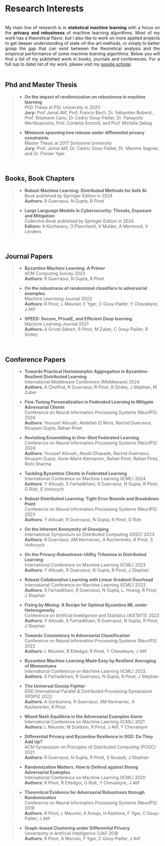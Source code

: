 #  


# Research Interests 
<br>

  
<div style="text-align: justify"> 
My main line of research is in <b> statistical machine learning </b> with a focus on the 
<b> privacy and robustness </b> of machine learning algorithms. Most of my work has a theoretical 
flavor, but I also like to work on more applied projects to get deeper understanding
of state-of-the-art methods, or simply to better grasp the gap that can exist between the
theoretical analysis and the empirical performance of some machine learning algorithms. 
Below you will find a list of my published work in books, journals and conferences.
For a full (up to date) list of my work, please visit my <a href="https://scholar.google.fr/citations?user=fGF2kFYAAAAJ&hl=fr">google scholar</a>. 
</div>

<br>

## Phd and Master Thesis

>*  **On the impact of randomization on robustness in machine learning**   
   PhD Thesis at PSL University in 2020   
   **Jury:** Prof Jamal Atif, Prof. Francis Bach, Dr. Sébastien Bubeck, Prof. Stéphane Canu, 
   Dr Cedric Gouy-Pailler, Dr. Panayotis Mertikopoulos, Prof. Cordelia Schmid, and Prof. Michèle Sebag   
   
>*  **Minimum spanning tree release under differential privacy constraints**  
   Master Thesis at 2017 Sorbonne University   
   **Jury:** Prof. Jamal Atif, Dr. Cédric Gouy-Pailler, Dr. Maxime Sagnier, and Dr. Florian Yger

<br>

## Books, Book Chapters

>* **Robust Machine Learning: Distributed Methods for Safe AI**   
    Book published by Springer Edition in 2024   
    **Authors:** R Guerraoui, N Gupta, R Pinot

>* **Large Language Models in Cybersecurity: Threats, Exposure and Mitigation**  
   Collective Book published by Springer Edition in 2024   
   **Editors:** A Kucharavy, O Plancherel, V Mulder, A Mermoud, V Lenders

<br>

## Journal Papers

>* **Byzantine Machine Learning: A Primer**   
    ACM Computing Survey 2023  
    **Authors:** R Guerraoui, N Gupta, R Pinot
    
>* **On the robustness of randomized classifiers to adversarial examples**   
    Machine Learniong Journal 2022.  
    **Authors:** R Pinot, L Meunier, F Yger, C Gouy-Pailler, Y Chevaleyre, J Atif

>* **SPEED: Secure, PrivatE, and Efficient Deep learning**   
   Machine Learning Journal 2021   
    **Authors:**  A Grivet Sébert, R Pinot, M Zuber, C Gouy-Pailler, R Sirdey

<br>

## Conference Papers

>* **Towards Practical Homomorphic Aggregation in Byzantine-Resilient Distributed Learning**     
   International Middleware Conference (Middleware) 2024    
   **Authors:** A Choffrut, R Guerraoui, R Pinot, R Sirdey, J Stephan, M Zuber 

>* **Fine-Tuning Personalization in Federated Learning to Mitigate Adversarial Clients**     
   Conference on Neural Information Processing Systems (NeurIPS) 2024    
   **Authors:** Youssef Allouah, Abdellah El Mrini, Rachid Guerraoui, Nirupam Gupta, Rafael Pinot

>* **Revisiting Ensembling in One-Shot Federated Learning**   
   Conference on Neural Information Processing Systems (NeurIPS) 2024    
   **Authors:** Youssef Allouah, Akash Dhasade, Rachid Guerraoui, Nirupam Gupta, Anne-Marie Kermarrec, Rafael Pinot, Rafael Pires, Rishi Sharma

>* **Tackling Byzantine Clients in Federated Learning**   
   International Conference on Machine Learning (ICML) 2024  
   **Authors:** Y Allouah, S Farhadkhani, R Guerraoui, N Gupta, R Pinot, G Rizk, S Voitovych
   
>* **Robust Distributed Learning: Tight Error Bounds and Breakdown Point**   
   Conference on Neural Information Processing Systems (NeurIPS) 2023    
   **Authors:** Y Allouah, R Guerraoui, N Gupta, R Pinot, G Rizk

>* **On the Inherent Anonymity of Gossiping**     
   International Symposium on Distributed Computing (DISC) 2023    
   **Authors:** R Guerraoui, AM Kermarrec, A Kucherenko, R Pinot, S Voitovych
  
>* **On the Privacy-Robustness-Utility Trilemma in Distributed Learning**    
   International Conference on Machine Learning (ICML) 2023     
   **Authors:** Y Allouah, R Guerraoui, N Gupta, R Pinot, J Stephan
   
>* **Robust Collaborative Learning with Linear Gradient Overhead**    
   International Conference on Machine Learning (ICML) 2023     
   **Authors:** S Farhadkhani, R Guerraoui, N Gupta, L. Hoang, R Pinot, J Stephan
   
>* **Fixing by Mixing: A Recipe for Optimal Byzantine ML under Heterogeneity**    
   Conference on Artificial Intelligence and Statistics (AISTATS) 2023    
   **Authors:** Y Allouah, S Farhadkhani, R Guerraoui, N Gupta, R Pinot, J Stephan
   
>* **Towards Consistency in Adversarial Classification**   
   Conference on Neural Information Processing Systems (NeurIPS) 2022    
   **Authors:** L Meunier, R Ettedgui, R Pinot, Y Chevaleyre, J Atif
   
>* **Byzantine Machine Learning Made Easy by Resilient Averaging of Momentums**   
   International Conference on Machine Learning (ICML) 2022     
   **Authors:** S Farhadkhani, R Guerraoui, N Gupta, R Pinot, J Stephan
   
>* **The Universal Gossip Fighter**    
   IEEE International Parallel & Distributed Processing Symposium (IPDPS) 2022     
   **Authors:** A Gorbunova, R Guerraoui, AM Kermarrec, A Kucherenko, R Pinot
   
>* **Mixed Nash Equilibria in the Adversarial Examples Game**    
   International Conference on Machine Learning (ICML) 2021     
   **Authors:** L Meunier, M Scetbon, R Pinot, J Atif, Y Chevaleyre
   
>* **Differential Privacy and Byzantine Resilience in SGD: Do They Add Up?**    
   ACM Symposium on Principles of Distributed Computing (PODC) 2021     
   **Authors:** R Guerraoui, N Gupta, R Pinot, S Rouault, J Stephan
   
>* **Randomization Matters. How to Defend against Strong Adversarial Examples**    
   International Conference on Machine Learning (ICML) 2020     
   **Authors:** R Pinot, R Ettedgui, G Rizk, Y Chevaleyre, J Atif
   
>* **Theoretical Evidence for Adversarial Robustness through Randomization**    
   Conference on Neural Information Processing Systems (NeurIPS) 2019     
   **Authors:** R Pinot, L Meunier, A Araujo, H Kashima, F Yger, C Gouy-Pailler, J Atif
   
>* **Graph-based Clustering under Differential Privacy**   
   Uncertainty in Artificial Intelligence (UAI) 2018     
   **Authors:** R Pinot, A Morvan, F Yger, C Gouy-Pailler, J Atif
